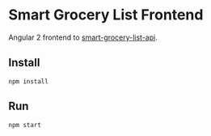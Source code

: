 # Smart Grocery List Frontend
Angular 2 frontend to [smart-grocery-list-api](https://github.com/TheDigitalNinja/smart-grocery-list-api).

## Install
`npm install`

## Run
`npm start`
